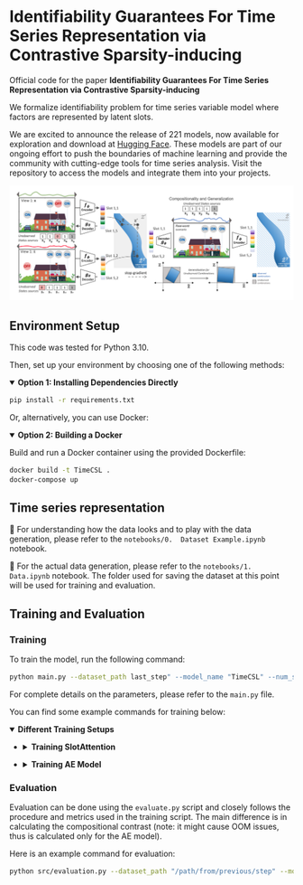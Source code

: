 
# Identifiability Guarantees For Time Series Representation via Contrastive Sparsity-inducing
Official code for the paper **Identifiability Guarantees For Time Series Representation via Contrastive Sparsity-inducing**

We formalize identifiability  problem for time series variable model where factors are represented by latent slots. 

We are excited to announce the release of 221 models, now available for exploration and download at [Hugging Face](https://huggingface.co/IPP-Paris/TimeCSL/tree/main). These models are part of our ongoing effort to push the boundaries of machine learning and provide the community with cutting-edge tools for time series analysis. Visit the repository to access the models and integrate them into your projects.

![Overview](assets/fig1_v12.png)

## Environment Setup
This code was tested for Python 3.10. 

Then, set up your environment by choosing one of the following methods:

<details open>
<summary><strong>Option 1: Installing Dependencies Directly</strong></summary>

```bash
pip install -r requirements.txt
```

</details>

Or, alternatively, you can use Docker:

<details open>
<summary><strong>Option 2: Building a Docker</strong></summary>

Build and run a Docker container using the provided Dockerfile:
```bash
docker build -t TimeCSL .
docker-compose up
```

</details>

## Time series representation

🔗 For understanding how the data looks and to play with the data generation, please refer to the `notebooks/0.  Dataset Example.ipynb` notebook.

🔗 For the actual data generation, please refer to the `notebooks/1. Data.ipynb` notebook. The folder used for saving the dataset at this point will be used for training and evaluation.

## Training and Evaluation

### Training
To train the model, run the following command:

```bash
python main.py --dataset_path last_step" --model_name "TimeCSL" --num_slots 2 --epochs 200 --use_addititvity_loss True
```

For complete details on the parameters, please refer to the `main.py` file.

You can find some example commands for training below:

<details open>
<summary><strong>Different Training Setups</strong></summary>

- <details>
  <summary><strong>Training SlotAttention</strong></summary>

  Training vanilla SlotAttention with 2 slots:
  ```bash
  python main.py --dataset_path "/path/from/previous/step" --model_name "SlotAttention" --num_slots 2 --use_consistency_loss False
  ```

  Training vanilla SlotAttention with 2 slots and consistency loss:
  ```bash
  python main.py --dataset_path "/path/from/previous/step" --model_name "SlotAttention" --num_slots 2 --use_consistency_loss True --consistency_ignite_epoch 150
  ```

  Training SlotAttention with 2 slots, fixed SoftMax and sampling:
  ```bash
  python main.py --dataset_path "/path/from/previous/step" --model_name "SlotAttention" --num_slots 2 --use_consistency_loss True --consistency_ignite_epoch 150 --softmax False --sampling False
  ```
</details>

- <details>
  <summary><strong>Training AE Model</strong></summary>

  Training vanilla autoencoder with 2 slots:
  ```bash
  python main.py --dataset_path "/path/from/previous/step" --model_name "SlotMLPAdditive" --epochs 300 --num_slots 2 -n_slot_latents 6 --use_consistency_loss False
  ```

  Training vanilla autoencoder with 2 slots and consistency loss:
  ```bash
  python main.py --dataset_path "/path/from/previous/step" --model_name "SlotMLPAdditive" --epochs 300 --num_slots 2 -n_slot_latents 6 --use_consistency_loss True --consistency_ignite_epoch 100
  ```

</details>

</details>

### Evaluation

Evaluation can be done using the `evaluate.py` script and closely follows the procedure and metrics used in the training script. The main difference is in calculating the compositional contrast (note: it might cause OOM issues, thus is calculated only for the AE model).

Here is an example command for evaluation:
```bash
python src/evaluation.py --dataset_path "/path/from/previous/step" --model_path "checkpoints/SlotMLPAdditive.pt" --model_name "SlotMLPAdditive" --n_slot_latents 6
```
